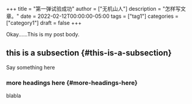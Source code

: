 +++
title = "第一弹试验成功"
author = ["无机山人"]
description = "怎样写文章。"
date = 2022-02-12T00:00:00-05:00
tags = ["tag1"]
categories = ["category1"]
draft = false
+++

Okay......This is my post body.


## this is a subsection {#this-is-a-subsection}

Say something here


### more headings here {#more-headings-here}

blabla